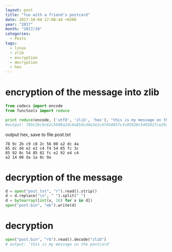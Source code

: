 ```yaml
---
layout: post
title: "fun with a friend's postcard"
date: 2017-10-04 17:08:44 +0200
year: "2017"
month: "2017/10"
categories:
  - Posts
tags:
  - linux
  - zlib
  - encryption
  - decryption
  - hex
---
```


# encryption of the message into zlib

```python
from codecs import encode
from functools import reduce

print reduce(encode, ('utf8', 'zlib', 'hex'), "this is my message on the postcard")
#output: 789c2bc9c82c5600a2dc4a85dcd4e2e2c4f45485fc3c85928c548582fce292e4c4a21400da1a0c9e
```

output hex, save to file post.txt

```
78 9c 2b c9 c8 2c 56 00 a2 dc 4a
85 dc d4 e2 e2 c4 f4 54 85 fc 3c
85 92 8c 54 85 82 fc e2 92 e4 c4
a2 14 00 da 1a 0c 9e
```

# decryption of the message

```python
d = open("post.txt", "r").read().strip()
d = d.replace("\n", " ").split(" ")
d = bytearray([int(x, 16) for x in d])
open("post.bin", "wb").write(d)
```

# decryption

```python
open("post.bin", "rb").read().decode("zlib")
# output: 'this is my message on the postcard'
```
